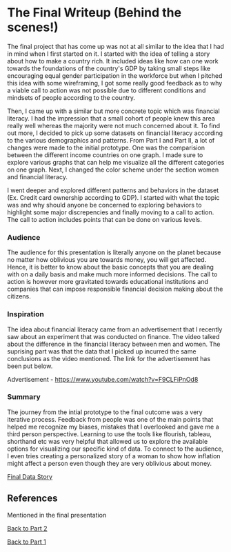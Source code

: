 # The Final Writeup (Behind the scenes!)

The final project that has come up was not at all similar to the idea that I had in mind when I first started on it. I started with the idea of telling a story about how to make a
country rich. It included ideas like how can one work towards the foundations of the country's GDP by taking small steps like encouraging equal gender participation in the workforce
but when I pitched this idea with some wireframing, I got some really good feedback as to why a viable call to action was not possible due to different conditions and mindsets of 
people according to the country.

Then, I came up with a similar but more concrete topic which was financial literacy. I had the impression that a small cohort of people knew this area really well whereas the
majority were not much concerned about it. To find out more, I decided to pick up some datasets on financial literacy according to the various demographics and patterns. From Part I and Part II,
a lot of changes were made to the initial prototype. One was the comparision between the different income countries on one graph. I made sure to explore various graphs that can
help me visualize all the different categories on one graph. Next, I changed the color scheme under the section women and financial literacy.

I went deeper and explored different patterns and behaviors in the dataset (Ex. Credit card ownership according to GDP). I started with what the topic was and why should anyone be
concerned to exploring behaviors to highlight some major discrepencies and finally moving to a call to action. The call to action includes points that can be done on various levels.

### Audience

The audience for this presentation is literally anyone on the planet because no matter how oblivious you are towards money, you will get affected. Hence, it is better to know 
about the basic concepts that you are dealing with on a daily basis and make much more informed decisions. The call to action is however more gravitated towards educational 
institutions and companies that can impose responsible financial decision making about the citizens.

### Inspiration

The idea about financial literacy came from an advertisement that I recently saw about an experiment that was conducted on finance. The video talked about the difference in the
financial literacy between men and women. The suprising part was that the data that I picked up incurred the same conclusions as the video mentioned. The link for the advertisement has been put below.
 
 Advertisement - https://www.youtube.com/watch?v=F9CLFiPnOd8
 
### Summary
 
 The journey from the intial prototype to the final outcome was a very iterative process. Feedback from people was one of the main points that helped me recognize my biases,
 mistakes that I overlooked and gave me a third person perspective. Learning to use the tools like flourish, tableau, shorthand etc was very helpful that allowed us to explore the available options for visualizing our specific kind of data. To connect to the audience, I even tries creating a personalized story of a woman to show how inflation might affect a person even though they are very oblivious about money.

[Final Data Story](https://carnegiemellon.shorthandstories.com/financial-literacy-broken-down/index.html)

## References

Mentioned in the final presentation

[Back to Part 2](/storyboard.md)

[Back to Part 1](/final_project_ShreyashRawat.md)

